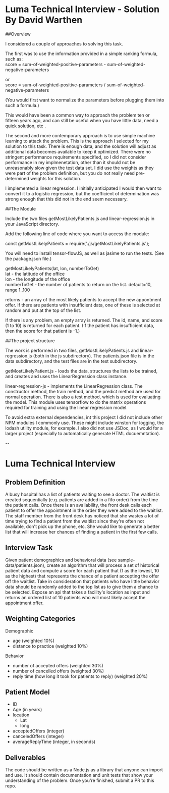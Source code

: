 # Luma Technical Interview - Solution By David Warthen

##Overview

I considered a couple of approaches to solving this task.

The first was to use the information provided in a simple ranking formula, such as:<br>
score = sum-of-weighted-positive-parameters - sum-of-weighted-negative-parameters

or<br>
score = sum-of-weighted-positive-parameters / sum-of-weighted-negative-parameters

(You would first want to normalize the parameters before plugging them into such a formula.)

This would have been a common way to approach the problem ten or fifteen years ago, and can still be useful when you have little data, need a quick solution, etc .

The second and more contemporary approach is to use simple machine learning to attack the problem.  This is 
the approach I selected for my solution to this task.  There is enough data, and the solution will adjust 
as additional data becomes available to keep it optimized.  There were no stringent performance requirements
specified, so I did not consider performance in my implmenetation, other than it should not be unreasonably
slow given the test data set.  I did use the weights as they were part of the problem definition, but you
do not really need pre-determined weights for this solution.

I implemented a linear regression.  I initially anticipated I would then want to convert it to a logistic 
regression, but the coefficient of determination was strong enough that this did not in the end seem 
necessary.

##The Module

Include the two files getMostLikelyPatients.js and linear-regression.js in your JavaScript directory.

Add the following line of code where you want to access the module:

const getMostLikelyPatients = require('./js/getMostLikelyPatients.js');

You will need to install tensor-flowJS, as well as jasime to run the tests.  (See the package.json file.)

getMostLikelyPatients(lat, lon, numberToGet)<br>
lat - the latitude of the office<br>
lon - the longitude of the office<br>
numberToGet - the number of patients to return on the list. default=10, range 1..100

returns - an array of the most likely patients to accept the new appontment offer.  If there are patients
with insufficient data, one of these is selected at random and put at the top of the list.

If there is any problem, an empty array is returned.  The id, name, and score (1 to 10) is returned for each
patient.  (If the patient has insufficient data, then the score for that patient is -1.)

##The project structure

The work is performed in two files, getMostLikelyPatients.js and linear-regression.js (both in the js 
subdirectory).  The patients.json file is in the data subdirectory, and the test files are in the test 
subdirectory.

getMostLikelyPatient.js - loads the data, structures the lists to be trained, and creates and uses the LinearRegression class instance.

linear-regression-js - implements the LinearRegression class.  The constructor method, the train method, and the predict method
are used for normal operation.  There is also a test method, which is used for evaluating the model.  This
module uses tensorflow to do the matrix operations required for training and using the linear regression model.

To avoid extra external dependencies, int this project I did not include other NPM modules I commonly use.  These might
include winston for logging, the lodash utility module, for example.  I also did not use JSDoc, as I would
for a larger project (especially to automatically generate HTML docuemntation).


--
# Luma Technical Interview

## Problem Definition

A busy hospital has a list of patients waiting to see a doctor. The waitlist is created sequentially (e.g. patients are added in a fifo order) from the time the patient calls.  Once there is an availability, the front desk calls each patient to offer the appointment in the order they were added to the waitlist. The staff member from the front desk has noticed that she wastes a lot of time trying to find a patient from the waitlist since they&#39;re often not available, don&#39;t pick up the phone, etc.  She would like to generate a better list that will increase her chances of finding a patient in the first few calls.

## Interview Task

Given patient demographics and behavioral data (see sample-data/patients.json), create an algorithm that will process a set of historical patient data and compute a score for each patient that (1 as the lowest, 10 as the highest) that represents the chance of a patient accepting the offer off the waitlist. Take in consideration that patients who have little behavior data should be randomly added to the top list as to give them a chance to be selected. Expose an api that takes a facility's location as input and returns an ordered list of 10 patients who will most likely accept the appointment offer.

## Weighting Categories

Demographic

- age  (weighted 10%)
- distance to practice (weighted 10%)

Behavior

- number of accepted offers (weighted 30%)
- number of cancelled offers (weighted 30%)
- reply time (how long it took for patients to reply) (weighted 20%)

## Patient Model

- ID
- Age (in years)
- location
  - Lat
  - long
- acceptedOffers (integer)
- canceledOffers (integer)
- averageReplyTime (integer, in seconds)

## Deliverables

The code should be written as a Node.js as a library that anyone can import and use. It should contain documentation and unit tests that show your understanding of the problem. Once you&#39;re finished, submit a PR to this repo.
